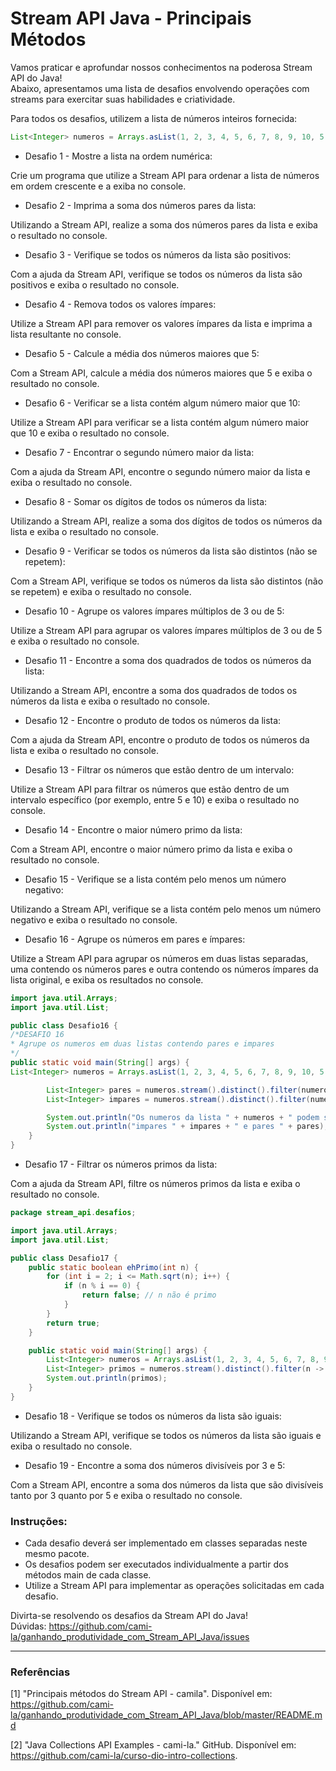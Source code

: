 # Stream API Java - Principais Métodos

Vamos praticar e aprofundar nossos conhecimentos na poderosa Stream API do Java!<br>
Abaixo, apresentamos uma lista de desafios envolvendo operações com streams para exercitar suas habilidades e criatividade.

Para todos os desafios, utilizem a lista de números inteiros fornecida:

```java
List<Integer> numeros = Arrays.asList(1, 2, 3, 4, 5, 6, 7, 8, 9, 10, 5, 4, 3);
```

- Desafio 1 - Mostre a lista na ordem numérica:

Crie um programa que utilize a Stream API para ordenar a lista de números em ordem crescente e a exiba no console.

- Desafio 2 - Imprima a soma dos números pares da lista:

Utilizando a Stream API, realize a soma dos números pares da lista e exiba o resultado no console.

- Desafio 3 - Verifique se todos os números da lista são positivos:

Com a ajuda da Stream API, verifique se todos os números da lista são positivos e exiba o resultado no console.

- Desafio 4 - Remova todos os valores ímpares:

Utilize a Stream API para remover os valores ímpares da lista e imprima a lista resultante no console.

- Desafio 5 - Calcule a média dos números maiores que 5:

Com a Stream API, calcule a média dos números maiores que 5 e exiba o resultado no console.

- Desafio 6 - Verificar se a lista contém algum número maior que 10:

Utilize a Stream API para verificar se a lista contém algum número maior que 10 e exiba o resultado no console.

- Desafio 7 - Encontrar o segundo número maior da lista:

Com a ajuda da Stream API, encontre o segundo número maior da lista e exiba o resultado no console.

- Desafio 8 - Somar os dígitos de todos os números da lista:

Utilizando a Stream API, realize a soma dos dígitos de todos os números da lista e exiba o resultado no console.

- Desafio 9 - Verificar se todos os números da lista são distintos (não se repetem):

Com a Stream API, verifique se todos os números da lista são distintos (não se repetem) e exiba o resultado no console.

- Desafio 10 - Agrupe os valores ímpares múltiplos de 3 ou de 5:

Utilize a Stream API para agrupar os valores ímpares múltiplos de 3 ou de 5 e exiba o resultado no console.

- Desafio 11 - Encontre a soma dos quadrados de todos os números da lista:

Utilizando a Stream API, encontre a soma dos quadrados de todos os números da lista e exiba o resultado no console.

- Desafio 12 - Encontre o produto de todos os números da lista:

Com a ajuda da Stream API, encontre o produto de todos os números da lista e exiba o resultado no console.

- Desafio 13 - Filtrar os números que estão dentro de um intervalo:

Utilize a Stream API para filtrar os números que estão dentro de um intervalo específico (por exemplo, entre 5 e 10) e exiba o resultado no console.

- Desafio 14 - Encontre o maior número primo da lista:

Com a Stream API, encontre o maior número primo da lista e exiba o resultado no console.

- Desafio 15 - Verifique se a lista contém pelo menos um número negativo:

Utilizando a Stream API, verifique se a lista contém pelo menos um número negativo e exiba o resultado no console.

- Desafio 16 - Agrupe os números em pares e ímpares:

Utilize a Stream API para agrupar os números em duas listas separadas, uma contendo os números pares e outra contendo os números ímpares da lista original, e exiba os resultados no console.
```java
import java.util.Arrays;
import java.util.List;

public class Desafio16 {
/*DESAFIO 16
* Agrupe os numeros em duas listas contendo pares e impares
*/
public static void main(String[] args) {
List<Integer> numeros = Arrays.asList(1, 2, 3, 4, 5, 6, 7, 8, 9, 10, 5, 4, 3);

        List<Integer> pares = numeros.stream().distinct().filter(numero -> numero % 2 ==0).toList();
        List<Integer> impares = numeros.stream().distinct().filter(numero -> numero % 2 ==1).toList();

        System.out.println("Os numeros da lista " + numeros + " podem ser agrupados em: ");
        System.out.println("impares " + impares + " e pares " + pares);
    }
}
```
- Desafio 17 - Filtrar os números primos da lista:

Com a ajuda da Stream API, filtre os números primos da lista e exiba o resultado no console.
````java
package stream_api.desafios;

import java.util.Arrays;
import java.util.List;

public class Desafio17 {
    public static boolean ehPrimo(int n) {
        for (int i = 2; i <= Math.sqrt(n); i++) {
            if (n % i == 0) {
                return false; // n não é primo
            }
        }
        return true;
    }

    public static void main(String[] args) {
        List<Integer> numeros = Arrays.asList(1, 2, 3, 4, 5, 6, 7, 8, 9, 10, 5, 4, 3);
        List<Integer> primos = numeros.stream().distinct().filter(n -> ehPrimo(n)).toList();
        System.out.println(primos);
    }
}
````
- Desafio 18 - Verifique se todos os números da lista são iguais:

Utilizando a Stream API, verifique se todos os números da lista são iguais e exiba o resultado no console.

- Desafio 19 - Encontre a soma dos números divisíveis por 3 e 5:

Com a Stream API, encontre a soma dos números da lista que são divisíveis tanto por 3 quanto por 5 e exiba o resultado no console.


### Instruções:
- Cada desafio deverá ser implementado em classes separadas neste mesmo pacote.
- Os desafios podem ser executados individualmente a partir dos métodos main de cada classe.
- Utilize a Stream API para implementar as operações solicitadas em cada desafio.

Divirta-se resolvendo os desafios da Stream API do Java!<br>
Dúvidas: https://github.com/cami-la/ganhando_produtividade_com_Stream_API_Java/issues

---

### Referências

[1] "Principais métodos do Stream API - camila". Disponível em: https://github.com/cami-la/ganhando_produtividade_com_Stream_API_Java/blob/master/README.md

[2] "Java Collections API Examples - cami-la." GitHub. Disponível em: https://github.com/cami-la/curso-dio-intro-collections.
